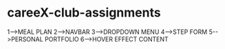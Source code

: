 # careeX-club-assignments
1-->MEAL PLAN
2-->NAVBAR
3-->DROPDOWN MENU
4-->STEP FORM
5-->PERSONAL PORTFOLIO
6-->HOVER EFFECT CONTENT
